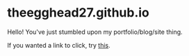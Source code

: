 # theegghead27.github.io

Hello! You've just stumbled upon my portfolio/blog/site thing.

If you wanted a link to click, try [this](theegghead27.github.io).
